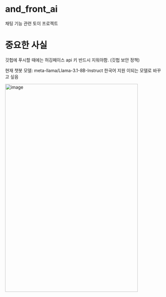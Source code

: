 # and_front_ai

채팅 기능 관련 토이 프로젝트

# 중요한 사실
깃헙에 푸시할 때에는 허깅페이스 api 키 반드시 지워야함. (깃헙 보안 정책)

현재 챗봇 모델: meta-llama/Llama-3.1-8B-Instruct
한국어 지원 이되는 모델로 바꾸고 싶음

<img width="428" height="672" alt="image" src="https://github.com/user-attachments/assets/c7fb4c3e-99e9-4a96-8ce9-757202c296b6" />

